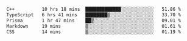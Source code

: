 <!--START_SECTION:waka-->

```txt
C++          10 hrs 18 mins  █████████████░░░░░░░░░░░░   51.86 %
TypeScript   6 hrs 41 mins   ████████▒░░░░░░░░░░░░░░░░   33.70 %
Prisma       1 hr 47 mins    ██▒░░░░░░░░░░░░░░░░░░░░░░   09.01 %
Markdown     19 mins         ▒░░░░░░░░░░░░░░░░░░░░░░░░   01.61 %
CSS          14 mins         ▒░░░░░░░░░░░░░░░░░░░░░░░░   01.19 %
```

<!--END_SECTION:waka-->
